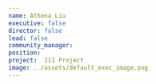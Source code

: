 ```yaml
---
name: Athena Liu
executive: false
director: false
lead: false
community_manager:   
position:  
project:  211 Project
image: ../assets/default_exec_image.png
---
```

